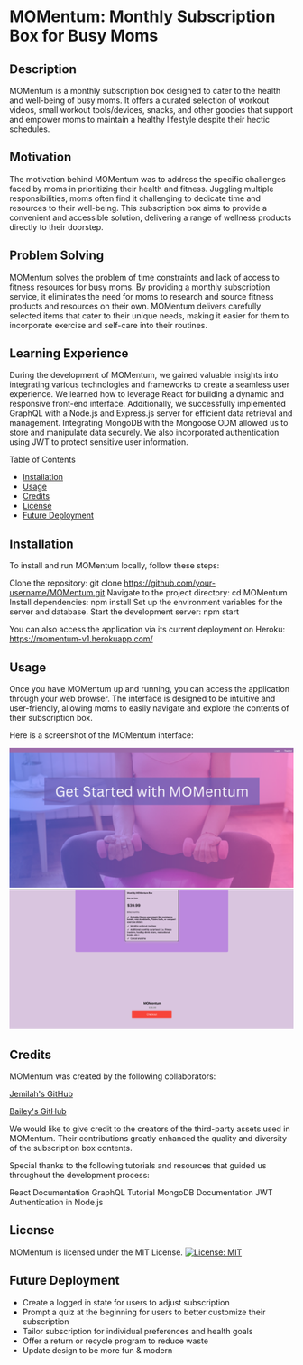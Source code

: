 # MOMentum: Monthly Subscription Box for Busy Moms

## Description
MOMentum is a monthly subscription box designed to cater to the health and well-being of busy moms. It offers a curated selection of workout videos, small workout tools/devices, snacks, and other goodies that support and empower moms to maintain a healthy lifestyle despite their hectic schedules.

## Motivation
The motivation behind MOMentum was to address the specific challenges faced by moms in prioritizing their health and fitness. Juggling multiple responsibilities, moms often find it challenging to dedicate time and resources to their well-being. This subscription box aims to provide a convenient and accessible solution, delivering a range of wellness products directly to their doorstep.

## Problem Solving
MOMentum solves the problem of time constraints and lack of access to fitness resources for busy moms. By providing a monthly subscription service, it eliminates the need for moms to research and source fitness products and resources on their own. MOMentum delivers carefully selected items that cater to their unique needs, making it easier for them to incorporate exercise and self-care into their routines.

## Learning Experience
During the development of MOMentum, we gained valuable insights into integrating various technologies and frameworks to create a seamless user experience. We learned how to leverage React for building a dynamic and responsive front-end interface. Additionally, we successfully implemented GraphQL with a Node.js and Express.js server for efficient data retrieval and management. Integrating MongoDB with the Mongoose ODM allowed us to store and manipulate data securely. We also incorporated authentication using JWT to protect sensitive user information.

Table of Contents
- [Installation](#installation)
- [Usage](#usage)
- [Credits](#credits)
- [License](#license)
- [Future Deployment](#future-deployment)

## Installation
To install and run MOMentum locally, follow these steps:

Clone the repository: git clone https://github.com/your-username/MOMentum.git
Navigate to the project directory: cd MOMentum
Install dependencies: npm install
Set up the environment variables for the server and database.
Start the development server: npm start

You can also access the application via its current deployment on Heroku: https://momentum-v1.herokuapp.com/

## Usage
Once you have MOMentum up and running, you can access the application through your web browser. The interface is designed to be intuitive and user-friendly, allowing moms to easily navigate and explore the contents of their subscription box.

Here is a screenshot of the MOMentum interface:

![screenshot](./client/public/images/momentum-screenshot-1.png)
![screenshot](./client/public/images/momentum-screenshot-2.png)

## Credits
MOMentum was created by the following collaborators:

[Jemilah's GitHub](https://github.com/2x997JL)

[Bailey's GitHub](https://github.com/skyeflier)

We would like to give credit to the creators of the third-party assets used in MOMentum. Their contributions greatly enhanced the quality and diversity of the subscription box contents.

Special thanks to the following tutorials and resources that guided us throughout the development process:

React Documentation
GraphQL Tutorial
MongoDB Documentation
JWT Authentication in Node.js

## License
MOMentum is licensed under the MIT License.
[![License: MIT](https://img.shields.io/badge/License-MIT-yellow.svg)](https://opensource.org/licenses/MIT)  

## Future Deployment
- Create a logged in state for users to adjust subscription
- Prompt a quiz at the beginning for users to better customize their subscription
- Tailor subscription for individual preferences and health goals
- Offer a return or recycle program to reduce waste
- Update design to be more fun & modern
